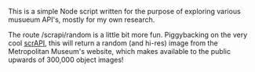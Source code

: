 This is a simple Node script written for the purpose of exploring various musueum API's, mostly for my own research.

The route /scrapi/random is a little bit more fun. Piggybacking on the very cool [scrAPI](https://github.com/jedahan/collections-api/blob/master/Readme.md), this will return a random (and hi-res) image from the Metropolitan Museum's website, which makes available to the public upwards of 300,000 object images!